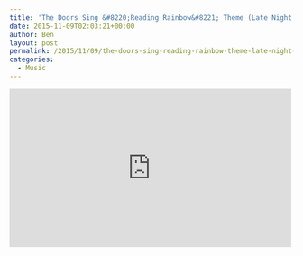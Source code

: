 ```yaml
---
title: 'The Doors Sing &#8220;Reading Rainbow&#8221; Theme (Late Night with Jimmy Fallon)'
date: 2015-11-09T02:03:21+00:00
author: Ben
layout: post
permalink: /2015/11/09/the-doors-sing-reading-rainbow-theme-late-night-with-jimmy-fallon/
categories:
  - Music
---
```


<iframe width="500" height="281" src="https://www.youtube.com/embed/eBRYsAfchkY?feature=oembed" frameborder="0" allowfullscreen></iframe>
